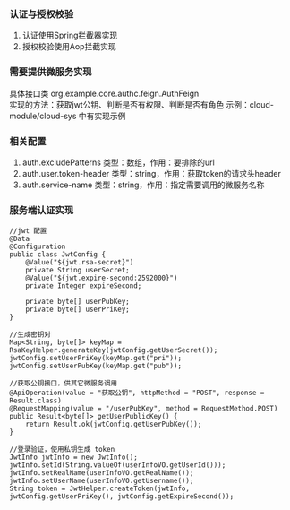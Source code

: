 ### 认证与授权校验
 1. 认证使用Spring拦截器实现  
 2. 授权校验使用Aop拦截实现  

### 需要提供微服务实现
 具体接口类 org.example.core.authc.feign.AuthFeign  
 实现的方法：获取jwt公钥、判断是否有权限、判断是否有角色
 示例：cloud-module/cloud-sys 中有实现示例  

### 相关配置
 1. auth.excludePatterns 类型：数组，作用：要排除的url  
 2. auth.user.token-header 类型：string，作用：获取token的请求头header  
 3. auth.service-name 类型：string，作用：指定需要调用的微服务名称

### 服务端认证实现
```
//jwt 配置
@Data
@Configuration
public class JwtConfig {
    @Value("${jwt.rsa-secret}")
    private String userSecret;
    @Value("${jwt.expire-second:2592000}")
    private Integer expireSecond;

    private byte[] userPubKey;
    private byte[] userPriKey;
}

//生成密钥对
Map<String, byte[]> keyMap = RsaKeyHelper.generateKey(jwtConfig.getUserSecret());
jwtConfig.setUserPriKey(keyMap.get("pri"));
jwtConfig.setUserPubKey(keyMap.get("pub"));

//获取公钥接口，供其它微服务调用
@ApiOperation(value = "获取公钥", httpMethod = "POST", response = Result.class)
@RequestMapping(value = "/userPubKey", method = RequestMethod.POST)
public Result<byte[]> getUserPublicKey() {
	return Result.ok(jwtConfig.getUserPubKey());
}

//登录验证，使用私钥生成 token
JwtInfo jwtInfo = new JwtInfo();
jwtInfo.setId(String.valueOf(userInfoVO.getUserId()));
jwtInfo.setRealName(userInfoVO.getRealName());
jwtInfo.setUserName(userInfoVO.getUsername());
String token = JwtHelper.createToken(jwtInfo, jwtConfig.getUserPriKey(), jwtConfig.getExpireSecond());
```
